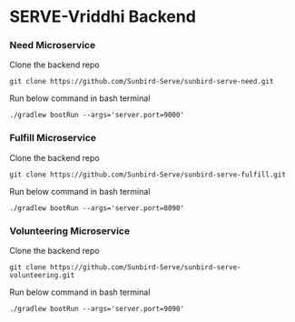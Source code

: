 # SERVE-Vriddhi Backend

### Need Microservice

Clone the backend repo&#x20;

```
git clone https://github.com/Sunbird-Serve/sunbird-serve-need.git
```

Run below command in bash terminal

```
./gradlew bootRun --args='server.port=9000'
```

### Fulfill Microservice

Clone the backend repo&#x20;

```
git clone https://github.com/Sunbird-Serve/sunbird-serve-fulfill.git
```

Run below command in bash terminal

```
./gradlew bootRun --args='server.port=8090'
```

### Volunteering Microservice

Clone the backend repo&#x20;

```
git clone https://github.com/Sunbird-Serve/sunbird-serve-volunteering.git
```

Run below command in bash terminal

```
./gradlew bootRun --args='server.port=9090'
```

